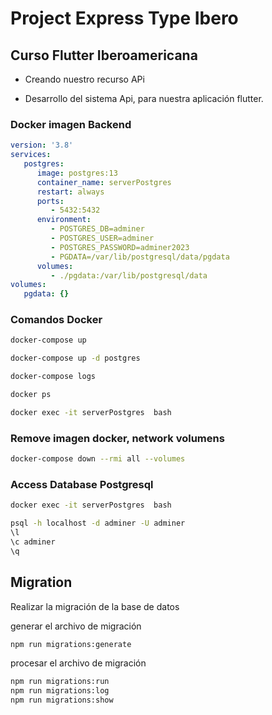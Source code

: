 # Project Express Type Ibero

## Curso Flutter Iberoamericana

-  Creando nuestro recurso APi

-  Desarrollo del sistema Api, para nuestra aplicación flutter.

### Docker imagen Backend

```yaml
version: '3.8'
services:
   postgres:
      image: postgres:13
      container_name: serverPostgres
      restart: always
      ports:
         - 5432:5432
      environment:
         - POSTGRES_DB=adminer
         - POSTGRES_USER=adminer
         - POSTGRES_PASSWORD=adminer2023
         - PGDATA=/var/lib/postgresql/data/pgdata
      volumes:
         - ./pgdata:/var/lib/postgresql/data
volumes:
   pgdata: {}
```

### Comandos Docker

```bash
docker-compose up

docker-compose up -d postgres

docker-compose logs

docker ps

docker exec -it serverPostgres  bash
```

### Remove imagen docker, network volumens

```bash
docker-compose down --rmi all --volumes
```

### Access Database Postgresql

```bash
docker exec -it serverPostgres  bash

psql -h localhost -d adminer -U adminer
\l
\c adminer
\q
```

## Migration

Realizar la migración de la base de datos

generar el archivo de migración

```bash
npm run migrations:generate
```

procesar el archivo de migración

```bash
npm run migrations:run
npm run migrations:log
npm run migrations:show
```
